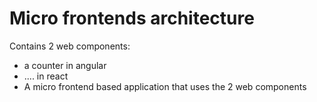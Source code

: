 # Micro frontends architecture

Contains 2 web components:
- a counter in angular
- .... in react
- A micro frontend based application that uses the 2 web components
